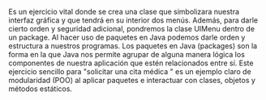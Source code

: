 Es un ejercicio vital donde se crea una clase que simbolizara nuestra interfaz gráfica y que tendrá en su interior dos menús. Además, para darle cierto orden y seguridad adicional, pondremos la clase UIMenu dentro de un package.
Al hacer uso de paquetes en Java podemos darle orden y estructura a nuestros programas. Los paquetes en Java (packages) son la forma en la que Java nos permite agrupar de alguna manera lógica los componentes de nuestra aplicación que estén relacionados entre sí. 
Este ejercicio sencillo para "solicitar una cita médica " es un ejemplo claro de modularidad (POO) al aplicar paquetes e interactuar con clases, objetos y métodos estáticos.

